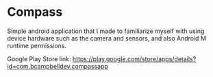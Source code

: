 # Compass
Simple android application that I made to familiarize myself with using device hardware such as the camera and sensors, and also Android M runtime permissions.

Google Play Store link: https://play.google.com/store/apps/details?id=com.bcampbelldev.compassapp

